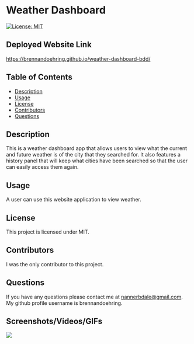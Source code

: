# Weather Dashboard
  [![License: MIT](https://img.shields.io/badge/License-MIT-yellow.svg)](https://opensource.org/licenses/MIT)
  
  ## Deployed Website Link
  https://brennandoehring.github.io/weather-dashboard-bdd/

  ## Table of Contents
  - [Description](https://github.com/brennandoehring/weatherdashboard#description)
  - [Usage](https://github.com/brennandoehring/weatherdashboard#usage)
  - [License](https://github.com/brennandoehring/weatherdashboard#license)
  - [Contributors](https://github.com/brennandoehring/weatherdashboard#contributors)
  - [Questions](https://github.com/brennandoehring/weatherdashboard#questions)

  ## Description 
  This is a weather dashboard app that allows users to view what the current and future weather is of the city that they searched for. It also features a history panel that will   keep what cities have been searched so that the user can easily access them again.

  ## Usage
  A user can use this website application to view weather. 

  ## License
  This project is licensed under MIT.

  ## Contributors
  I was the only contributor to this project.

  ## Questions
  If you have any questions please contact me at nannerbdale@gmail.com. My github profile username is brennandoehring.

  ## Screenshots/Videos/GIFs
  <img src = "/assets/images/weatherdashboard.gif">
